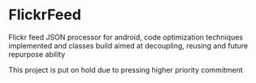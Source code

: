 # FlickrFeed
Flickr feed JSON processor for android, code optimization techniques implemented and classes build aimed at decoupling, reusing and future repurpose ability

This project is put on hold due to pressing higher priority commitment

